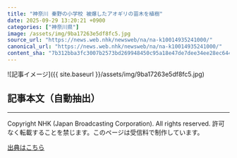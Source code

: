 ```yaml
---
title: "神奈川 秦野の小学校 被爆したアオギリの苗木を植樹"
date: 2025-09-29 13:20:21 +0900
categories: ["神奈川県"]
image: /assets/img/9ba17263e5df8fc5.jpg
source_url: "https://news.web.nhk/newsweb/na/na-k10014935241000/"
canonical_url: "https://news.web.nhk/newsweb/na/na-k10014935241000/"
content_sha: "7b312bba3fc3007b2573bd269948450c95a18e47de7dee34ee28ec64454b2980"
---
```


![記事イメージ]({{ site.baseurl }}/assets/img/9ba17263e5df8fc5.jpg)

## 記事本文（自動抽出）
<div><div class="_13tndsj2"><nav aria-label="フッターサイトナビゲーション" class="_13tndsj4"></nav><hr class="esl7kn2s esl7kn1l esl7kn1n _14xli2ae"><p class="esl7kn2s esl7kn1m esl7kn1o _1yvk0f68 _1lugom81">Copyright NHK (Japan Broadcasting Corporation). All rights reserved. 許可なく転載することを禁じます。このページは受信料で制作しています。</p></div></div>

[出典はこちら](https://news.web.nhk/newsweb/na/na-k10014935241000/)
